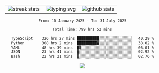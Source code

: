 <div align="center">
  <table style="border: none;" border="0" cellspacing="0" cellpadding="0">
    <tr>
      <td align="center" width="33%">
        <img src="https://github-readme-streak-stats.herokuapp.com/?user=kurtismassey&theme=tokyonight&hide_border=true" alt="streak stats" />
      </td>
      <td align="center" width="33%">
        <img src="https://readme-typing-svg.herokuapp.com/?font=Fira+Code&weight=600&size=15&duration=4000&pause=1000&color=00FF00&center=true&vCenter=true&random=false&width=150&lines=Hey%2C+I%27m+Kurtis!" alt="typing svg" />
      </td>
      <td align="center" width="33%">
        <img src="https://github-readme-stats.vercel.app/api?username=kurtismassey&show_icons=true&theme=tokyonight&hide_title=true" alt="github stats" />
      </td>
    </tr>
  </table>
</div>
<div align="center">

<!--START_SECTION:waka-->

```txt
From: 10 January 2025 - To: 31 July 2025

Total Time: 799 hrs 52 mins

TypeScript    326 hrs 27 mins ██████████░░░░░░░░░░░░░░░   40.29 %
Python        308 hrs 2 mins  █████████▓░░░░░░░░░░░░░░░   38.02 %
YAML          48 hrs 39 mins  █▓░░░░░░░░░░░░░░░░░░░░░░░   06.01 %
JSON          23 hrs 41 mins  ▓░░░░░░░░░░░░░░░░░░░░░░░░   02.92 %
Bash          22 hrs 21 mins  ▓░░░░░░░░░░░░░░░░░░░░░░░░   02.76 %
```

<!--END_SECTION:waka-->

  <img src="https://github-readme-activity-graph.vercel.app/graph?username=kurtismassey&theme=tokyo-night&hide_border=true&custom_title=Contribution%20Graph" />

</div>